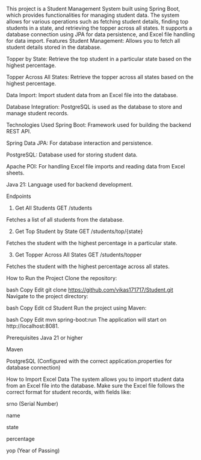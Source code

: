 This project is a Student Management System built using Spring Boot, which provides functionalities for managing student data. The system allows for various operations such as fetching student details, finding top students in a state, and retrieving the topper across all states. It supports a database connection using JPA for data persistence, and Excel file handling for data import.
Features
Student Management: Allows you to fetch all student details stored in the database.

Topper by State: Retrieve the top student in a particular state based on the highest percentage.

Topper Across All States: Retrieve the topper across all states based on the highest percentage.

Data Import: Import student data from an Excel file into the database.

Database Integration: PostgreSQL is used as the database to store and manage student records.

Technologies Used
Spring Boot: Framework used for building the backend REST API.

Spring Data JPA: For database interaction and persistence.

PostgreSQL: Database used for storing student data.

Apache POI: For handling Excel file imports and reading data from Excel sheets.

Java 21: Language used for backend development.

Endpoints
1. Get All Students
GET /students

Fetches a list of all students from the database.

2. Get Top Student by State
GET /students/top/{state}

Fetches the student with the highest percentage in a particular state.

3. Get Topper Across All States
GET /students/topper

Fetches the student with the highest percentage across all states.

How to Run the Project
Clone the repository:

bash
Copy
Edit
git clone https://github.com/vikas171717/Student.git
Navigate to the project directory:

bash
Copy
Edit
cd Student
Run the project using Maven:

bash
Copy
Edit
mvn spring-boot:run
The application will start on http://localhost:8081.

Prerequisites
Java 21 or higher

Maven

PostgreSQL (Configured with the correct application.properties for database connection)

How to Import Excel Data
The system allows you to import student data from an Excel file into the database. Make sure the Excel file follows the correct format for student records, with fields like:

srno (Serial Number)

name

state

percentage

yop (Year of Passing)



